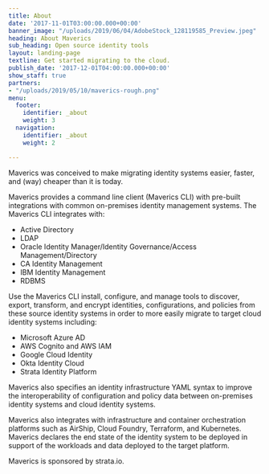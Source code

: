 ```yaml
---
title: About
date: '2017-11-01T03:00:00.000+00:00'
banner_image: "/uploads/2019/06/04/AdobeStock_128119585_Preview.jpeg"
heading: About Maverics
sub_heading: Open source identity tools
layout: landing-page
textline: Get started migrating to the cloud.
publish_date: '2017-12-01T04:00:00.000+00:00'
show_staff: true
partners:
- "/uploads/2019/05/10/maverics-rough.png"
menu:
  footer:
    identifier: _about
    weight: 3
  navigation:
    identifier: _about
    weight: 2

---
```

Maverics was conceived to make migrating identity systems easier, faster, and (way) cheaper than it is today.

Maverics provides a command line client (Maverics CLI) with pre-built integrations with common on-premises identity management systems. The Maverics CLI integrates with:

* Active Directory
* LDAP
* Oracle Identity Manager/Identity Governance/Access Management/Directory
* CA Identity Management
* IBM Identity Management
* RDBMS

Use the Maverics CLI install, configure, and manage tools to discover, export, transform, and encrypt identities, configurations, and policies from these source identity systems in order to more easily migrate to target cloud identity systems including:

* Microsoft Azure AD
* AWS Cognito and AWS IAM
* Google Cloud Identity
* Okta Identity Cloud
* Strata Identity Platform

Maverics also specifies an identity infrastructure YAML syntax to improve the interoperability of configuration and policy data between on-premises identity systems and cloud identity systems.

Maverics also integrates with infrastructure and container orchestration platforms such as AirShip, Cloud Foundry, Terraform, and Kubernetes. Maverics declares the end state of the identity system to be deployed in support of the workloads and data deployed to the target platform.

Maverics is sponsored by strata.io.